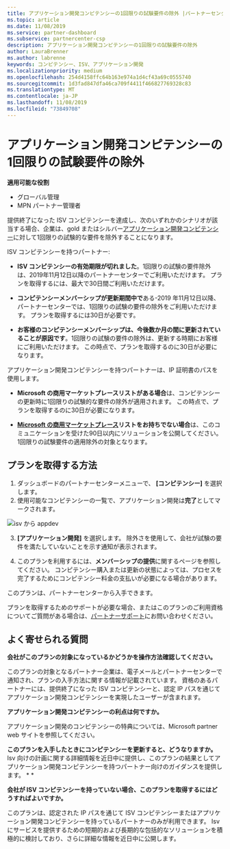 ```yaml
---
title: アプリケーション開発コンピテンシーの1回限りの試験要件の除外 |パートナーセンター
ms.topic: article
ms.date: 11/08/2019
ms.service: partner-dashboard
ms.subservice: partnercenter-csp
description: アプリケーション開発コンピテンシーの1回限りの試験要件の除外
author: LauraBrenner
ms.author: labrenne
keywords: コンピテンシー、ISV、アプリケーション開発
ms.localizationpriority: medium
ms.openlocfilehash: 254d4158ffc64b163e974a1d4cf43a69c0555740
ms.sourcegitcommit: 1d3fad847dfa46ca709f4411f466827769328c83
ms.translationtype: MT
ms.contentlocale: ja-JP
ms.lasthandoff: 11/08/2019
ms.locfileid: "73849708"
---
```

# <a name="one-time-exam-requirements-exemption-for-the-application-development-competency"></a>アプリケーション開発コンピテンシーの1回限りの試験要件の除外

**適用可能な役割**

- グローバル管理
- MPN パートナー管理者

提供終了になった ISV コンピテンシーを達成し、次のいずれかのシナリオが該当する場合、企業は、gold またはシルバー[アプリケーション開発コンピテンシー](https://partner.microsoft.com/membership/application-development-competency)に対して1回限りの試験的な要件を除外することになります。 

ISV コンピテンシーを持つパートナー:

- **ISV コンピテンシーの有効期限が切れました**。1回限りの試験の要件除外は、2019年11月12日以降のパートナーセンターでご利用いただけます。 プランを取得するには、最大で30日間ご利用いただけます。 

- **コンピテンシーメンバーシップが更新期間中で**ある-2019 年11月12日以降、パートナーセンターでは、1回限りの試験の要件の除外をご利用いただけます。 プランを取得するには30日が必要です。 

- **お客様のコンピテンシーメンバーシップは、今後数か月の間に更新されていることが原因です**。1回限りの試験の要件の除外は、更新する時期にお客様にご利用いただけます。 この時点で、プランを取得するのに30日が必要になります。

アプリケーション開発コンピテンシーを持つパートナーは、IP 証明書のパスを使用します。

- **Microsoft の商用マーケットプレースリストがある場合**は、コンピテンシーの更新時に1回限りの試験的な要件の除外が適用されます。 この時点で、プランを取得するのに30日が必要になります。

- **[Microsoft の商用マーケットプレース](https://azure.microsoft.com/overview/commercial-marketplace/)リストをお持ちでない場合**は、このコミュニケーションを受けた90日以内にソリューションを公開してください。1回限りの試験要件の適用除外の対象となります。

## <a name="how-to-get-your-offer"></a>プランを取得する方法

1. ダッシュボードのパートナーセンターメニューで、 **[コンピテンシー]** を選択します。
2. 使用可能なコンピテンシーの一覧で、アプリケーション開発は**完了**としてマークされます。

![isv から appdev](images/appdev.png)

3. **[アプリケーション開発]** を選択します。 除外さを使用して、会社が試験の要件を満たしていないことを示す通知が表示されます。 

4. このプランを利用するには、**メンバーシップの提供**に関するページを参照してください。 コンピテンシー購入または更新の状態によっては、プロセスを完了するためにコンピテンシー料金の支払いが必要になる場合があります。 

このプランは、パートナーセンターから入手できます。

プランを取得するためのサポートが必要な場合、またはこのプランのご利用資格についてご質問がある場合は、[パートナーサポート](https://partner.microsoft.com/Support)にお問い合わせください。 

## <a name="frequently-asked-questions"></a>よく寄せられる質問

**会社がこのプランの対象になっているかどうかを操作方法確認してください。**

このプランの対象となるパートナー企業は、電子メールとパートナーセンターで通知され、プランの入手方法に関する情報が記載されています。 資格のあるパートナーには、提供終了になった ISV コンピテンシーと、認定 IP パスを通じてアプリケーション開発コンピテンシーを実現したユーザーが含まれます。 

**アプリケーション開発コンピテンシーの利点は何ですか。**

アプリケーション開発のコンピテンシーの特典については、Microsoft partner web サイトを参照してください。 

**このプランを入手したときにコンピテンシーを更新すると、どうなりますか。** Isv 向けの計画に関する詳細情報を近日中に提供し、このプランの結果としてアプリケーション開発コンピテンシーを持つパートナー向けのガイダンスを提供します。 * *  

**会社が ISV コンピテンシーを持っていない場合、このプランを取得するにはどうすればよいですか。**

このプランは、認定された IP パスを通じて ISV コンピテンシーまたはアプリケーション開発コンピテンシーを持っているパートナーのみが利用できます。 Isv にサービスを提供するための短期的および長期的な包括的なソリューションを積極的に検討しており、さらに詳細な情報を近日中に公開します。 


